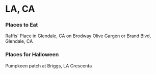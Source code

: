 # LA, CA

### Places to Eat
Raffis' Place in Glendale, CA on Brodway
Olive Gargen or Brand Blvd, Glendale, CA

### Places for Halloween
Pumpkeen patch at Briggs, LA Crescenta
